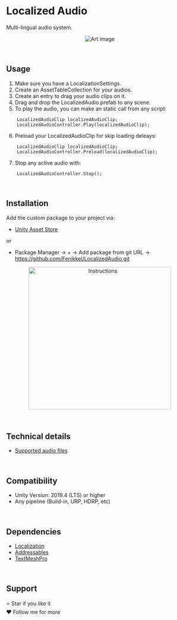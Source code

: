 # Localized Audio

Multi-lingual audio system.

<p align="center">
  <img src="https://github.com/Fenikkel/LocalizedCaptions/assets/41298931/eb1c716f-aae5-458c-ad9a-bfde912ddafc" alt="Art image"/>
</p>



&nbsp;
## Usage
1. Make sure you have a LocalizationSettings.
2. Create an AssetTableCollection for your audios.
3. Create an entry to drag your audio clips on it.
4. Drag and drop the LocalizedAudio.prefab to any scene.
5. To play the audio, you can make an static call from any script: 

```
    LocalizedAudioClip localizedAudioClip;
    LocalizedAudioController.Play(localizedAudioClip);
```
6. Preload your LocalizedAudioClip for skip loading deleays:
```
    LocalizedAudioClip localizedAudioClip;
    LocalizedAudioController.Preload(localizedAudioClip);
```
7. Stop any active audio with:
```
    LocalizedAudioController.Stop();
```

&nbsp;
## Installation
Add the custom package to your project via:
- [Unity Asset Store](https://u3d.as/3cdP)

or

- Package Manager -> + -> Add package from git URL -> https://github.com/Fenikkel/LocalizedAudio.git


<p align="center">
    <img src="https://github.com/Fenikkel/SimpleTween/assets/41298931/0f447b8c-85ca-4205-9915-ca7203dc4741" alt="Instructions" height="384">
</p>


&nbsp;
## Technical details

- [Supported audio files](https://docs.unity3d.com/2023.3/Documentation/Manual/AudioFiles.html)

&nbsp;
## Compatibility
- Unity Version: 2019.4 (LTS) or higher
- Any pipeline (Build-in, URP, HDRP, etc)

&nbsp;
## Dependencies
- [Localization](https://docs.unity3d.com/Packages/com.unity.localization@1.4/manual/index.html)
- [Addressables](https://docs.unity3d.com/Packages/com.unity.addressables@2.0/manual/index.html)
- [TextMeshPro](https://docs.unity3d.com/Packages/com.unity.textmeshpro@3.0/manual/index.html)

&nbsp;
## Support
⭐ Star if you like it  
❤️️ Follow me for more
